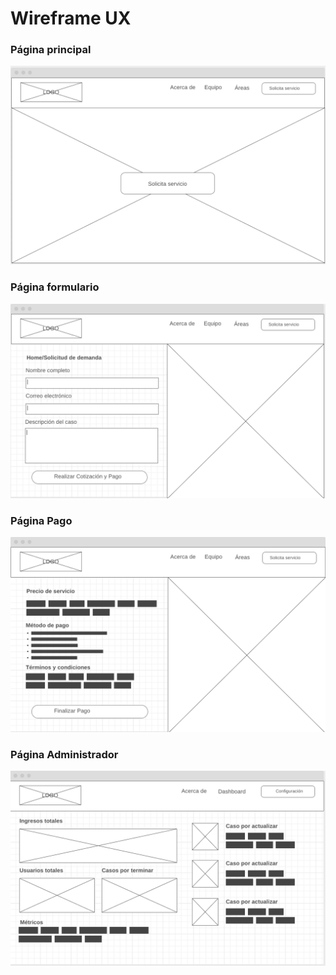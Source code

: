 # Wireframe UX

### Página principal

 <img src="./IMG/Pagina-principal.png">

 ### Página formulario

<img src="./IMG/PaginaFormulario.png">

### Página Pago

<img src="./IMG/PaginaPago.png">

### Página Administrador

<img src="./IMG/PaginaAdministrador.png">